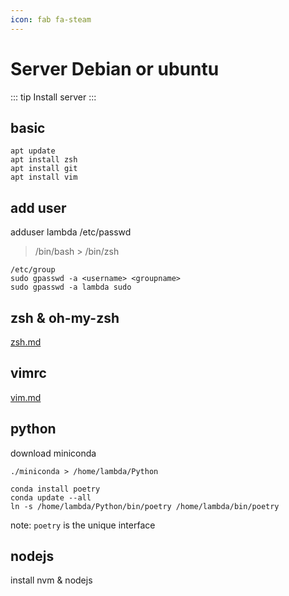 ```yaml
---
icon: fab fa-steam
---
```


# Server Debian or ubuntu

::: tip
Install server
:::

## basic

```
apt update
apt install zsh
apt install git
apt install vim
```

## add user

adduser lambda
/etc/passwd
> /bin/bash > /bin/zsh

```
/etc/group
sudo gpasswd -a <username> <groupname>
sudo gpasswd -a lambda sudo
```

## zsh & oh-my-zsh

[zsh.md](/lambda/zsh.md)

## vimrc

[vim.md](/lambda/vi.md)

## python

download miniconda

```shell
./miniconda > /home/lambda/Python

conda install poetry
conda update --all
ln -s /home/lambda/Python/bin/poetry /home/lambda/bin/poetry
```

note: `poetry` is the unique interface

## nodejs

install nvm & nodejs


